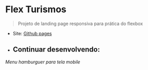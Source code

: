 # Flex Turismos

> Projeto de landing page responsiva para prática do flexbox

- Site: [Github pages](https://vini54.github.io/Flex-Turismos/index.html)

- ## Continuar desenvolvendo:

*Menu hamburguer para tela mobile*
